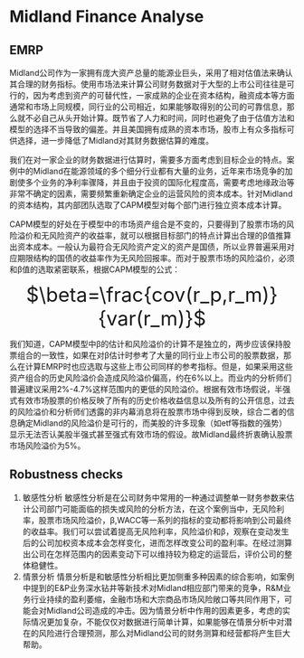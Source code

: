 # Midland Finance Analyse
## EMRP

Midland公司作为一家拥有庞大资产总量的能源业巨头，采用了相对估值法来确认其合理的财务指标。使用市场法来计算公司财务数据对于大型的上市公司往往是可行的，因为考虑到资产的可替代性，一家成熟的企业在资本结构，融资成本等方面通常和市场上同规模，同行业的公司相近，如果能够取得别的公司的可靠信息，那么就不必自己从头开始计算。既节省了人力和时间，同时也避免了由于估值方法和模型的选择不当导致的偏差。并且美国拥有成熟的资本市场，股市上有众多指标可供选择，进一步降低了Midland对其财务数据估算的难度。

我们在对一家企业的财务数据进行估算时，需要多方面考虑到目标企业的特点。案例中的Midland在能源领域的多个细分行业都有大量的业务，近年来市场竞争的加剧使多个业务的净利率骤降，并且由于投资的国际化程度高，需要考虑地缘政治等非常不确定的因素，需要频繁重新确定企业的运营风险的资本成本。针对Midland的资本结构，其内部团队选取了CAPM模型对每个部门进行独立资本成本计算。

CAPM模型的好处在于模型中的市场资产组合是不变的，只要得到了股票市场的风险溢价和无风险资产的收益率，就可以根据目标部门的特点计算出合理的β值推算出资本成本。一般认为最符合无风险资产定义的资产是国债，所以业界普遍采用对应期限结构的国债的收益率作为无风险回报率。而对于股票市场的风险溢价，必须和β值的选取紧密联系，根据CAPM模型的公式：<div align="center" style="font-size:35px">$\beta=\frac{cov(r_p,r_m)}{var(r_m)}$</div>

我们知道，CAPM模型中β的估计和风险溢价的计算不是独立的，两步应该保持股票组合的一致性，如果在对β估计时参考了大量的同行业上市公司的股票数据，那么在计算EMRP时也应选取与这些上市公司同样的参考指标。但是，如果采用这些资产组合的历史风险溢价会造成风险溢价偏高，约在6%以上。而业内的分析师们普遍建议采用2%-4.7%这样范围内的更低的风险溢价。根据有效市场假说，半强式有效市场股票的价格反映了所有的历史价格收益信息以及所有的公开信息，过去的风险溢价和分析师们透露的非内幕消息将在股票市场中得到反映，综合二者的信息确定Midland的风险溢价是可行的，而美股的许多现象（如etf等指数的强势）显示无法否认美股半强式甚至强式有效市场的假设。故Midland最终折衷确认股票市场风险溢价为5%。

## Robustness checks
1. 敏感性分析
   敏感性分析是在公司财务中常用的一种通过调整单一财务参数来估计公司部门可能面临的损失或风险的分析方法，在这个案例当中，无风险利率，股票市场风险溢价，β,WACC等一系列的指标的变动都将影响到公司最终的收益率。我们可以尝试着提高无风险利率，风险溢价和β，观察在变动发生后的公司加权资本成本会怎样变化，进而怎样改变公司的盈利率。在经过测算出公司在怎样范围内的因素变动下可以维持较为稳定的运营后，评价公司的整体稳健性。
2. 情景分析
   情景分析是和敏感性分析相比更加侧重多种因素的综合影响，如案例中提到的E&P业务深水钻井等新技术对Midland相应部门带来的竞争，R&M业务行业持续的盈利萎缩，金融市场和大宗商品市场风险敞口等共同作用下，可能会对Midland公司造成的冲击。因为情景分析中作用的因素更多，考虑的实际情况更加复杂，不能仅仅对数据进行简单计算，如果能够在情景分析中对潜在的风险进行合理预测，那么对Midland公司的财务测算和经营都将产生巨大帮助。